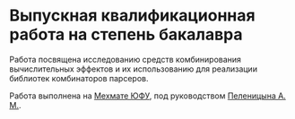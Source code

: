 # Выпускная квалификационная работа на степень бакалавра

Работа посвящена исследованию средств комбинирования вычислительных эффектов и их использованию для реализации библиотек комбинаторов парсеров.

Работа выполнена на [Мехмате ЮФУ](http://mmcs.sfedu.ru/), под руководством [Пеленицына А. М.](http://staff.mmcs.sfedu.ru/~ulysses/).